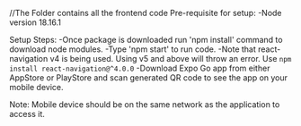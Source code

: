 //The Folder contains all the frontend code
Pre-requisite for setup:
-Node version 18.16.1

Setup Steps:
-Once package is downloaded run 'npm install' command to download node modules.
-Type 'npm start' to run code.
-Note that react-navigation v4 is being used. Using v5 and above will throw an error. Use `npm install react-navigation@^4.0.0`
-Download Expo Go app from either AppStore or PlayStore and scan generated QR code to see the app on your mobile device.

Note: Mobile device should be on the same network as the application to access it.
